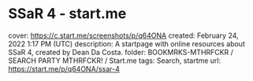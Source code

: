 # SSaR 4 - start.me

cover: https://c.start.me/screenshots/p/q64ONA
created: February 24, 2022 1:17 PM (UTC)
description: A startpage with online resources about SSaR 4, created by Dean Da Costa.
folder: BOOKMRKS-MTHRFCKR / SEARCH PARTY MTHRFCKR! / Start.me
tags: Search, startme
url: https://start.me/p/q64ONA/ssar-4